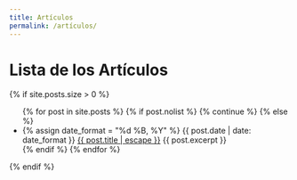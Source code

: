 ```yaml
---
title: Artículos
permalink: /artículos/
---
```


# Lista de los Artículos

{% if site.posts.size > 0 %}
  <ul class="post-list">
    {% for post in site.posts %}
      {% if post.nolist %}
        {% continue %}
      {% else %}
        <li>
          {% assign date_format = "%d %B, %Y" %}
          <span class="post-meta">{{ post.date | date: date_format }}</span>
            <a class="post-link" href="{{ post.url | relative_url }}"
              >{{ post.title | escape }}</a>
          <span class="post-excerpt">{{ post.excerpt }}</span>
        </li>
      {% endif %}
    {% endfor %}
  </ul>
{% endif %}
